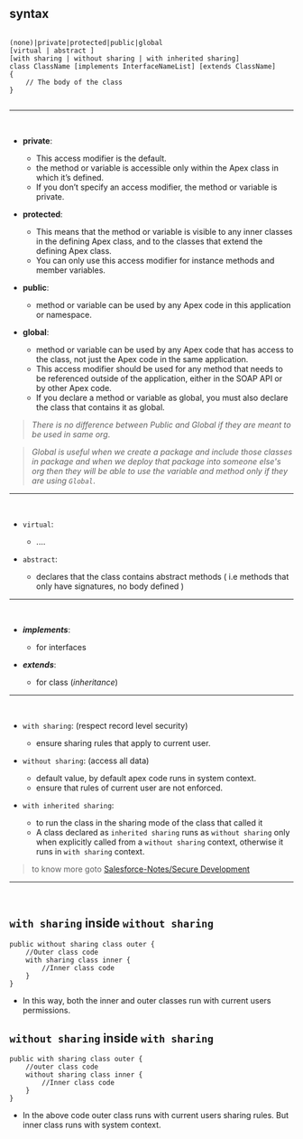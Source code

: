 
## syntax
```apex

(none)|private|protected|public|global
[virtual | abstract ]
[with sharing | without sharing | with inherited sharing]
class ClassName [implements InterfaceNameList] [extends ClassName]
{
    // The body of the class
}


```

---

<br/>


- **private**: 
    - This access modifier is the default.
    - the method or variable is accessible only within the Apex class in which it’s defined. 
    - If you don’t specify an access modifier, the method or variable is private.

- **protected**: 
    - This means that the method or variable is visible to any inner classes in the defining Apex class, and to the classes that extend the defining Apex class. 
    - You can only use this access modifier for instance methods and member variables. 

- **public**:
    - method or variable can be used by any Apex code in this application or namespace.

- **global**:
    - method or variable can be used by any Apex code that has access to the class, not just the Apex code in the same application.
    - This access modifier should be used for any method that needs to be referenced outside of the application, either in the SOAP API or by other Apex code.
    - If you declare a method or variable as global, you must also declare the class that contains it as global. 

> _There is no difference between Public and Global if they are meant to be used in same org_.

> _Global is useful when we create a package and include those classes in package and when we deploy that package into someone else's org then they will be able to use the variable and method only if they are using ``Global``_.

---

<br/>


- ``virtual``:
    - ....

- ``abstract``:
    - declares that the class contains abstract methods ( i.e methods that only have signatures, no body defined )
    
---

<br/>


- ***implements***:
    - for interfaces

- ***extends***: 
    - for class (_inheritance_)

---

<br/>

- ``with sharing``: (respect record level security)
    - ensure sharing rules that apply to current user.

- ``without sharing``: (access all data)
    - default value, by default apex code runs in system context. 
    - ensure that rules of current user are not enforced.
    
- ``with inherited sharing``:
    - to run the class in the sharing mode of the class that called it
    - A class declared as ``inherited sharing`` runs as ``without sharing`` only when explicitly called from a ``without sharing`` context, otherwise it runs in ``with sharing`` context.
    
    
> to know more goto [Salesforce-Notes/Secure Development](https://github.com/saif-mal1k/Salesforce-Notes/tree/main/Secure%20Development)    


---

<br/>


## ``with sharing`` inside ``without sharing`` 
```apex
public without sharing class outer {
    //Outer class code 
    with sharing class inner {
        //Inner class code
    }
}
```

- In this way, both the inner and outer classes run with current users permissions.


## ``without sharing`` inside ``with sharing`` 
```apex
public with sharing class outer {
    //outer class code
    without sharing class inner {
        //Inner class code
    }
}
```
- In the above code outer class runs with current users sharing rules. But inner class runs with system context.






